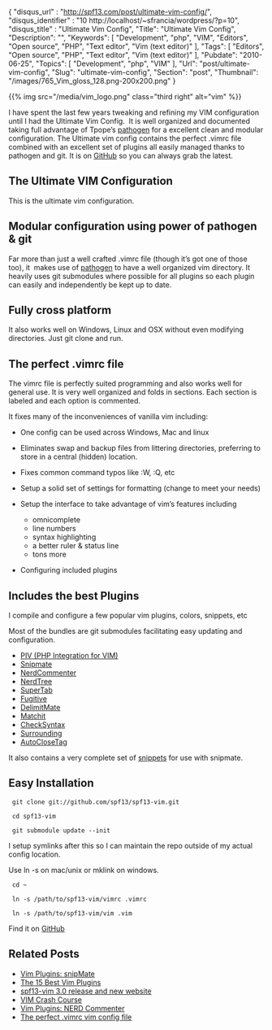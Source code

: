 {
	"disqus_url" : "http://spf13.com/post/ultimate-vim-config/",
	"disqus_identifier" : "10 http://localhost/~sfrancia/wordpress/?p=10",
	"disqus_title" : "Ultimate Vim Config",
	"Title": "Ultimate Vim Config",
	"Description": "",
	"Keywords": [
		"Development",
		"php",
		"VIM",
		"Editors",
		"Open source",
		"PHP",
		"Text editor",
		"Vim (text editor)"
	],
	"Tags": [
		"Editors",
		"Open source",
		"PHP",
		"Text editor",
		"Vim (text editor)"
	],
	"Pubdate": "2010-06-25",
	"Topics": [
		"Development",
		"php",
		"VIM"
	],
	"Url": "post/ultimate-vim-config",
	"Slug": "ultimate-vim-config",
	"Section": "post",
	"Thumbnail": "/images/765_Vim_gloss_128.png-200x200.png"
}

{{% img src="/media/vim_logo.png" class="third right" alt="vim" %}}

I have spent the last few years tweaking and refining my VIM
configuration until I had the Ultimate Vim Config.  It is well organized
and documented taking full advantage of Tpope’s
[pathogen](http://www.vim.org/scripts/script.php?script_id=2332) for a
excellent clean and modular configuration. The Ultimate vim config
contains the perfect .vimrc file combined with an excellent set of
plugins all easily managed thanks to pathogen and git. It is on
[GitHub](http://github.com/spf13/spf13-vim) so you can always grab the
latest.

The Ultimate VIM Configuration
------------------------------

This is the ultimate vim configuration.

Modular configuration using power of pathogen & git
---------------------------------------------------

Far more than just a well crafted .vimrc file (though it’s got one of
those too), it  makes use of
[pathogen](http://www.vim.org/scripts/script.php?script_id=2332) to have
a well organized vim directory. It heavily uses git submodules where
possible for all plugins so each plugin can easily and independently be
kept up to date.

Fully cross platform
--------------------

It also works well on Windows, Linux and OSX without even modifying
directories. Just git clone and run.

The perfect .vimrc file
-----------------------

The vimrc file is perfectly suited programming and also works well for
general use. It is very well organized and folds in sections. Each
section is labeled and each option is commented.

It fixes many of the inconveniences of vanilla vim including:

-   One config can be used across Windows, Mac and linux
-   Eliminates swap and backup files from littering directories,
    preferring to store in a central (hidden) location.
-   Fixes common command typos like :W, :Q, etc
-   Setup a solid set of settings for formatting (change to meet your
    needs)
-   Setup the interface to take advantage of vim’s features including
    -   omnicomplete
    -   line numbers
    -   syntax highlighting
    -   a better ruler & status line
    -   tons more

-   Configuring included plugins

Includes the best Plugins
-------------------------

I compile and configure a few popular vim plugins, colors, snippets, etc

Most of the bundles are git submodules facilitating easy updating and
configuration.

-   [PIV (PHP Integration for VIM)](http://github.com/spf13/PIV)
-   [Snipmate](http://github.com/msanders/snipmate.vim)
-   [NerdCommenter](http://github.com/scrooloose/nerdcommenter.git)
-   [NerdTree](http://github.com/scrooloose/nerdtree)
-   [SuperTab](http://www.vim.org/scripts/script.php?script_id=1643)
-   [Fugitive](http://github.com/tpope/vim-fugitive.git)
-   [DelimitMate](http://github.com/Raimondi/delimitMate)
-   [Matchit](http://www.vim.org/scripts/script.php?script_id=39)
-   [CheckSyntax](http://www.vim.org/scripts/script.php?script_id=1431)
-   [Surrounding](http://github.com/msanders/vim-files/blob/master/plugin/surrounding.vim)
-   [AutoCloseTag](http://www.vim.org/scripts/script.php?script_id=2591)

It also contains a very complete set of
[snippets](https://github.com/spf13/snipmate-snippets) for use with
snipmate.

Easy Installation
-----------------

     git clone git://github.com/spf13/spf13-vim.git

     cd spf13-vim

     git submodule update --init

I setup symlinks after this so I can maintain the repo outside of my
actual config location.

Use ln -s on mac/unix or mklink on windows.

     cd ~

     ln -s /path/to/spf13-vim/vimrc .vimrc

     ln -s /path/to/spf13-vim/vim .vim


Find it on [GitHub](http://github.com/spf13/spf13-vim)

## Related Posts

-   [Vim Plugins: snipMate](http://spf13.com/post/vim-plugins-snipmate/)
-   [The 15 Best Vim
    Plugins](http://spf13.com/post/the-15-best-vim-plugins/)
-   [spf13-vim 3.0 release and new
    website](http://spf13.com/post/spf13-vim-3-0-release-and-new-website/)
-   [VIM Crash Course](http://spf13.com/post/vim-crash-course/)
-   [Vim Plugins: NERD
    Commenter](http://spf13.com/post/vim-plugins-nerd-commenter/)
-   [The perfect .vimrc vim config
    file](http://spf13.com/post/perfect-vimrc-vim-config-file/)

